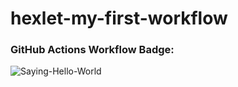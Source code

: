 # hexlet-my-first-workflow

### GitHub Actions Workflow Badge:
![Saying-Hello-World](https://github.com/MaxGre99/hexlet-my-first-workflow/actions/workflows/Saying-Hello-World/badge.svg)
